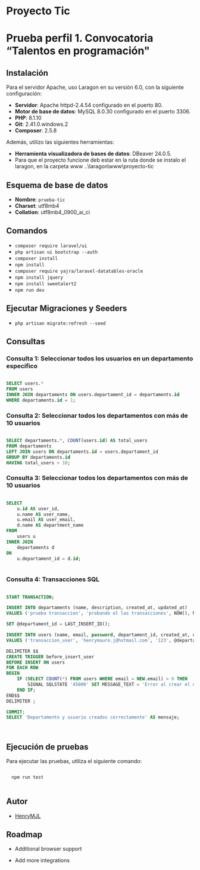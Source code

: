 
#   Proyecto Tic
#   Prueba perfil 1. Convocatoria “Talentos en programación"


## Instalación

Para el servidor Apache, uso Laragon en su versión 6.0, con la siguiente configuración:

- **Servidor**: Apache httpd-2.4.54 configurado en el puerto 80.
- **Motor de base de datos**: MySQL 8.0.30 configurado en el puerto 3306.
- **PHP**: 8.1.10
- **Git**: 2.41.0.windows.2
- **Composer**: 2.5.8

Además, utilizo las siguientes herramientas:

- **Herramienta visualizadora de bases de datos**: DBeaver 24.0.5.
- Para que el proyecto funcione deb estar en la ruta donde se instalo el laragon, en la carpeta www
..\laragon\www\proyecto-tic

## Esquema de base de datos

- **Nombre**: `prueba-tic`
- **Charset**: utf8mb4
- **Collation**: utf8mb4_0900_ai_ci

    
## Comandos

- `composer require laravel/ui`
- `php artisan ui bootstrap --auth`
- `composer install`
- `npm install`
- `composer require yajra/laravel-datatables-oracle`
- `npm install jquery`
- `npm install sweetalert2`
- `npm run dev`

## Ejecutar Migraciones y  Seeders

- `php artisan migrate:refresh --seed`
## Consultas

### Consulta 1: Seleccionar todos los usuarios en un departamento específico

```sql

SELECT users.*
FROM users
INNER JOIN departaments ON users.departament_id = departaments.id
WHERE departaments.id = 1;

```

### Consulta 2: Seleccionar todos los departamentos con más de 10 usuarios

```sql

SELECT departaments.*, COUNT(users.id) AS total_users
FROM departaments
LEFT JOIN users ON departaments.id = users.departament_id
GROUP BY departaments.id
HAVING total_users > 10;

```

### Consulta 3: Seleccionar todos los departamentos con más de 10 usuarios

```sql

SELECT 
    u.id AS user_id, 
    u.name AS user_name, 
    u.email AS user_email, 
    d.name AS department_name 
FROM 
    users u
INNER JOIN 
    departaments d 
ON 
    u.departament_id = d.id;
    
```

### Consulta 4: Transacciones SQL

```sql

START TRANSACTION;

INSERT INTO departaments (name, description, created_at, updated_at)
VALUES ('prueba transaccion', 'probando el las transacciones', NOW(), NOW());

SET @departament_id = LAST_INSERT_ID();

INSERT INTO users (name, email, password, departament_id, created_at, updated_at)
VALUES ('transaccion_user', 'henrymauro.j@hotmail.com', '123', @departament_id, NOW(), NOW());

DELIMITER $$
CREATE TRIGGER before_insert_user
BEFORE INSERT ON users
FOR EACH ROW
BEGIN
    IF (SELECT COUNT(*) FROM users WHERE email = NEW.email) > 0 THEN
        SIGNAL SQLSTATE '45000' SET MESSAGE_TEXT = 'Error al crear el usuario: El correo electrónico ya está en uso';
    END IF;
END$$
DELIMITER ;

COMMIT;
SELECT 'Departamento y usuario creados correctamente' AS mensaje;

    
```
## Ejecución de pruebas

Para ejecutar las pruebas, utiliza el siguiente comando:

```bash

  npm run test
  
```


## Autor

- [HenryMJL](https://github.com/HenryMJL)


## Roadmap

- Additional browser support

- Add more integrations

